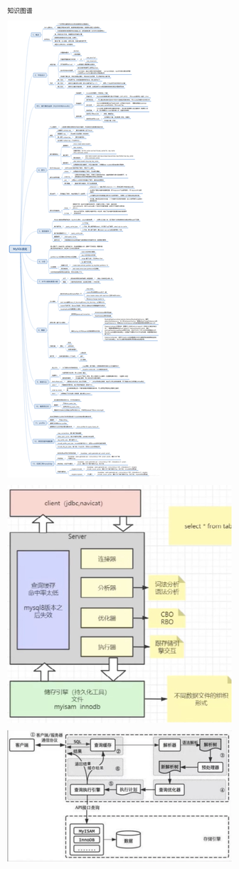 知识图谱


![Mysql知识图谱](./image/Mysql知识图谱.png)

![内存结构](./image/内存结构.png)

![MySQL查询过程](./image/MySQL查询过程.tiff)
